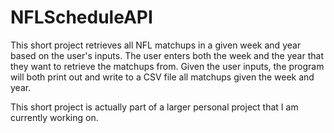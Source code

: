 # NFLScheduleAPI

This short project retrieves all NFL matchups in a given week and year based on the user's inputs. The user enters both the week and the year that they want to retrieve the matchups from. Given the user inputs, the program will both print out and write to a CSV file all matchups given the week and year. 

This short project is actually part of a larger personal project that I am currently working on. 
